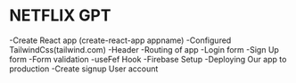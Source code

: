 # NETFLIX GPT

-Create React app (create-react-app appname)
-Configured TailwindCss(tailwind.com)
-Header
-Routing of app
-Login form
-Sign Up form
-Form validation
-useFef Hook
-Firebase Setup
-Deploying Our app to production
-Create signup User account
